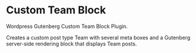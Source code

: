 # Custom Team Block
Wordpress Gutenberg Custom Team Block Plugin.

Creates a custom post type Team with several meta boxes and a Gutenberg server-side rendering block that displays Team posts.